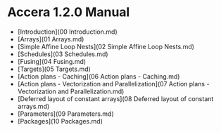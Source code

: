 [//]: # (Project: Accera)
[//]: # (Version: 1.2.0)

# Accera 1.2.0 Manual

* [Introduction](00 Introduction.md)
* [Arrays](01 Arrays.md)
* [Simple Affine Loop Nests](02 Simple Affine Loop Nests.md)
* [Schedules](03 Schedules.md)
* [Fusing](04 Fusing.md)
* [Targets](05 Targets.md)
* [Action plans - Caching](06 Action plans - Caching.md)
* [Action plans - Vectorization and Parallelization](07 Action plans - Vectorization and Parallelization.md)
* [Deferred layout of constant arrays](08 Deferred layout of constant arrays.md)
* [Parameters](09 Parameters.md)
* [Packages](10 Packages.md)
